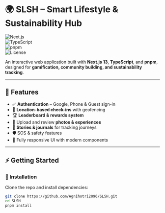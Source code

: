 # 🌍 SLSH – Smart Lifestyle & Sustainability Hub  

![Next.js](https://img.shields.io/badge/Next.js-13+-black?style=for-the-badge&logo=next.js)  
![TypeScript](https://img.shields.io/badge/TypeScript-5-blue?style=for-the-badge&logo=typescript)  
![pnpm](https://img.shields.io/badge/pnpm-%F0%9F%92%8E-orange?style=for-the-badge)  
![License](https://img.shields.io/badge/License-MIT-green?style=for-the-badge)  

An interactive web application built with **Next.js 13**, **TypeScript**, and **pnpm**, designed for **gamification, community building, and sustainability tracking**.  

---

## 🚀 Features  
- ✅ **Authentication** – Google, Phone & Guest sign-in  
- 📍 **Location-based check-ins** with geofencing  
- 🏆 **Leaderboard & rewards system**  
- 📸 Upload and review **photos & experiences**  
- 📰 **Stories & journals** for tracking journeys  
- 🛡️ SOS & safety features  
- 🎨 Fully responsive UI with modern components  

---

## ⚡ Getting Started  

### 🔧 Installation  
Clone the repo and install dependencies:  

```bash
git clone https://github.com/Agnihotri2096/SLSH.git
cd SLSH
pnpm install
